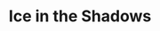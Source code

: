 ---
portfolio: ice
title:  "Ice in the Shadows"
description: "A Web comic"
imgSrc: "../images/v3/ice/ice-cover.jpg"
layout: port-v-ice-home
set: ice
permalink: /ice/
---